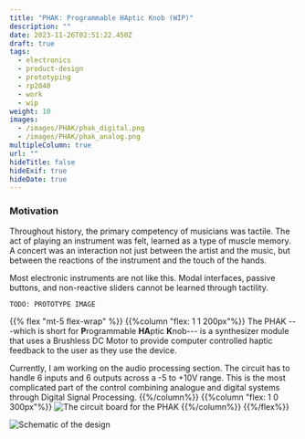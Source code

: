 ```yaml
---
title: "PHAK: Programmable HAptic Knob (WIP)"
description: ""
date: 2023-11-26T02:51:22.450Z
draft: true
tags:
  - electronics
  - product-design
  - prototyping
  - rp2040
  - work
  - wip
weight: 10
images:
  - /images/PHAK/phak_digital.png
  - /images/PHAK/phak_analog.png
multipleColumn: true
url: ""
hideTitle: false
hideExif: true
hideDate: true
---
```

### Motivation
Throughout history, the primary competency of musicians was tactile. The act of playing an instrument was felt, learned as a type of muscle memory. A concert was an interaction not just between the artist and the music, but between the reactions of the instrument and the touch of the hands. 

Most electronic instruments are not like this. Modal interfaces, passive buttons, and non-reactive sliders cannot be learned through tactility.

    TODO: PROTOTYPE IMAGE

{{% flex "mt-5 flex-wrap" %}}
{{%column "flex: 1 1 200px"%}}
The PHAK ---which is short for **P**rogrammable **HA**ptic **K**nob--- is a synthesizer module that uses a Brushless DC Motor to provide computer controlled haptic feedback to the user as they use the device.

Currently, I am working on the audio processing section. The circuit has to handle 6 inputs and 6 outputs across a -5 to +10V range. This is the most complicated part of the control combining analogue and digital systems through Digital Signal Processing.
{{%/column%}}
{{%column "flex: 1 0 300px"%}}
![The circuit board for the PHAK](/images/PHAK/phak_on_grass.jpg)
{{%/column%}}
{{%/flex%}}

![Schematic of the design](/images/PHAK/schematic.png "Schematic of the design so far")